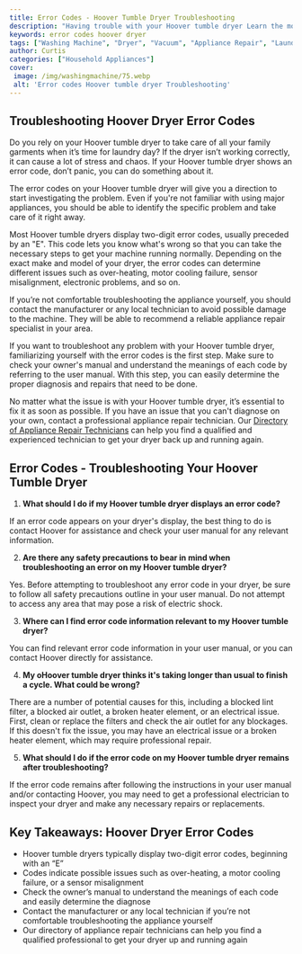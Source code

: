 ```yaml
---
title: Error Codes - Hoover Tumble Dryer Troubleshooting
description: "Having trouble with your Hoover tumble dryer Learn the most common error codes and how to troubleshoot them in this helpful blog post"
keywords: error codes hoover dryer
tags: ["Washing Machine", "Dryer", "Vacuum", "Appliance Repair", "Laundry Appliances"]
author: Curtis
categories: ["Household Appliances"]
cover: 
 image: /img/washingmachine/75.webp
 alt: 'Error codes Hoover tumble dryer Troubleshooting'
---
```

## Troubleshooting Hoover Dryer Error Codes
Do you rely on your Hoover tumble dryer to take care of all your family garments when it’s time for laundry day? If the dryer isn’t working correctly, it can cause a lot of stress and chaos. If your Hoover tumble dryer shows an error code, don’t panic, you can do something about it. 

The error codes on your Hoover tumble dryer will give you a direction to start investigating the problem. Even if you're not familiar with using major appliances, you should be able to identify the specific problem and take care of it right away. 

Most Hoover tumble dryers display two-digit error codes, usually preceded by an "E". This code lets you know what's wrong so that you can take the necessary steps to get your machine running normally. Depending on the exact make and model of your dryer, the error codes can determine different issues such as over-heating, motor cooling failure, sensor misalignment, electronic problems, and so on. 

If you’re not comfortable troubleshooting the appliance yourself, you should contact the manufacturer or any local technician to avoid possible damage to the machine. They will be able to recommend a reliable appliance repair specialist in your area. 

If you want to troubleshoot any problem with your Hoover tumble dryer, familiarizing yourself with the error codes is the first step. Make sure to check your owner's manual and understand the meanings of each code by referring to the user manual. With this step, you can easily determine the proper diagnosis and repairs that need to be done. 

No matter what the issue is with your Hoover tumble dryer, it’s essential to fix it as soon as possible. If you have an issue that you can't diagnose on your own, contact a professional appliance repair technician. Our [Directory of Appliance Repair Technicians](./pages/appliance-repair-technicians) can help you find a qualified and experienced technician to get your dryer back up and running again.

## Error Codes - Troubleshooting Your Hoover Tumble Dryer

1. **What should I do if my Hoover tumble dryer displays an error code?**

If an error code appears on your dryer's display, the best thing to do is contact Hoover for assistance and check your user manual for any relevant information.

2. **Are there any safety precautions to bear in mind when troubleshooting an error on my Hoover tumble dryer?**

Yes. Before attempting to troubleshoot any error code in your dryer, be sure to follow all safety precautions outline in your user manual. Do not attempt to access any area that may pose a risk of electric shock.

3. **Where can I find error code information relevant to my Hoover tumble dryer?**

You can find relevant error code information in your user manual, or you can contact Hoover directly for assistance.

4. **My oHoover tumble dryer thinks it's taking longer than usual to finish a cycle. What could be wrong?**

There are a number of potential causes for this, including a blocked lint filter, a blocked air outlet, a broken heater element, or an electrical issue. First, clean or replace the filters and check the air outlet for any blockages. If this doesn't fix the issue, you may have an electrical issue or a broken heater element, which may require professional repair.

5. **What should I do if the error code on my Hoover tumble dryer remains after troubleshooting?**

If the error code remains after following the instructions in your user manual and/or contacting Hoover, you may need to get a professional electrician to inspect your dryer and make any necessary repairs or replacements.

## Key Takeaways: Hoover Dryer Error Codes
- Hoover tumble dryers typically display two-digit error codes, beginning with an “E”
- Codes indicate possible issues such as over-heating, a motor cooling failure, or a sensor misalignment
- Check the owner’s manual to understand the meanings of each code and easily determine the diagnose
- Contact the manufacturer or any local technician if you’re not comfortable troubleshooting the appliance yourself
- Our directory of appliance repair technicians can help you find a qualified professional to get your dryer up and running again
